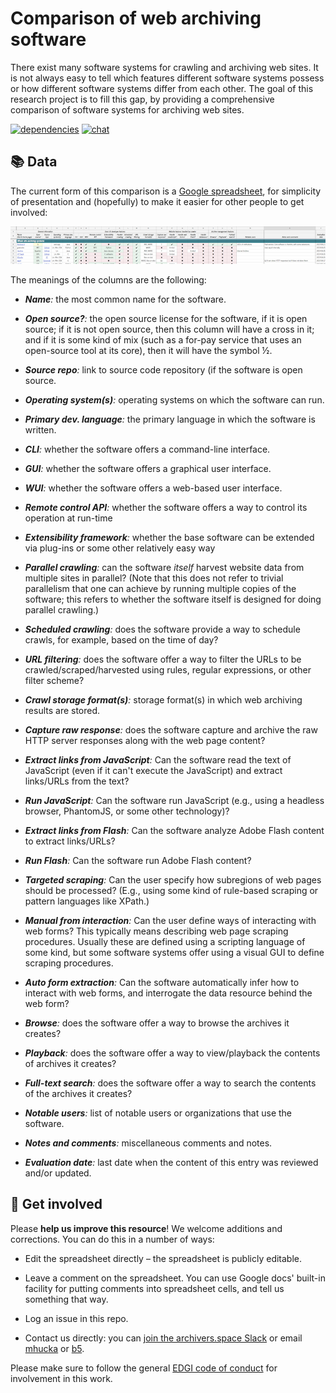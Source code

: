 Comparison of web archiving software
====================================

There exist many software systems for crawling and archiving web sites.  It is not always easy to tell which features different software systems possess or how different software systems differ from each other.  The goal of this research project is to fill this gap, by providing a comprehensive comparison of software systems for archiving web sites.

[![dependencies](https://img.shields.io/badge/dependencies-none-brightgreen.svg?style=flat-square)](http://shields.io)
[![chat](https://img.shields.io/badge/chat-Slack-yellow.svg?style=flat-square)](https://archivers-slack.herokuapp.com)

📚 Data
--------

The current form of this comparison is a [Google spreadsheet](https://docs.google.com/spreadsheets/d/1FqxwaZnIhhQ7jDCC-W64NMRf5rDeh2Shx3u01MsBmTQ/edit#gid=0), for simplicity of presentation and (hopefully) to make it easier for other people to get involved:

<div align="center">
<a href="https://docs.google.com/spreadsheets/d/1FqxwaZnIhhQ7jDCC-W64NMRf5rDeh2Shx3u01MsBmTQ/edit#gid=0"><img src=".graphics/spreadsheet-image-v2.png"></a>
<br>
</div>

The meanings of the columns are the following:

* _**Name**:_ the most common name for the software.

* _**Open source?**:_ the open source license for the software, if it is open source; if it is not open source, then this column will have a cross in it; and if it is some kind of mix (such as a for-pay service that uses an open-source tool at its core), then it will have the symbol &frac12;.

* _**Source repo**:_ link to source code repository (if the software is open source.

* _**Operating system(s)**:_ operating systems on which the software can run.

* _**Primary dev. language**:_ the primary language in which the software is written.

* _**CLI**:_ whether the software offers a command-line interface.

* _**GUI**:_ whether the software offers a graphical user interface.

* _**WUI**:_ whether the software offers a web-based user interface.

* _**Remote control API**:_ whether the software offers a way to control its operation at run-time

* _**Extensibility framework**:_ whether the base software can be extended via plug-ins or some other relatively easy way

* _**Parallel crawling**:_ can the software _itself_ harvest website data from multiple sites in parallel?  (Note that this does not refer to trivial parallelism that one can achieve by running multiple copies of the software; this refers to whether the software itself is designed for doing parallel crawling.)

* _**Scheduled crawling**:_ does the software provide a way to schedule crawls, for example, based on the time of day?

* _**URL filtering**:_ does the software offer a way to filter the URLs to be crawled/scraped/harvested using rules, regular expressions, or other filter scheme?

* _**Crawl storage format(s)**:_ storage format(s) in which web archiving results are stored. 

* _**Capture raw response**:_ does the software capture and archive the raw HTTP server responses along with the web page content?

* _**Extract links from JavaScript**:_ Can the software read the text of JavaScript (even if it can't execute the JavaScript) and extract links/URLs from the text?

* _**Run JavaScript**:_ Can the software run JavaScript (e.g., using a headless browser, PhantomJS, or some other technology)?

* _**Extract links from Flash**:_ Can the software analyze Adobe Flash content to extract links/URLs?

* _**Run Flash**:_ Can the software run Adobe Flash content?

* _**Targeted scraping**:_ Can the user specify how subregions of web pages should be processed? (E.g., using some kind of rule-based scraping or pattern languages like XPath.)

* _**Manual from interaction**:_ Can the user define ways of interacting with web forms? This typically means describing web page scraping procedures. Usually these are defined using a scripting language of some kind, but some software systems offer using a visual GUI to define scraping procedures.

* _**Auto form extraction**:_ Can the software automatically infer how to interact with web forms, and interrogate the data resource behind the web form?

* _**Browse**:_ does the software offer a way to browse the archives it creates?

* _**Playback**:_ does the software offer a way to view/playback the contents of archives it creates?

* _**Full-text search**:_ does the software offer a way to search the contents of the archives it creates?

* _**Notable users**:_ list of notable users or organizations that use the software.

* _**Notes and comments**:_ miscellaneous comments and notes.

* _**Evaluation date**:_ last date when the content of this entry was reviewed and/or updated.


👋 Get involved
----------------

Please **help us improve this resource**!  We welcome additions and corrections.  You can do this in a number of ways:

* Edit the spreadsheet directly &ndash; the spreadsheet is publicly editable.

* Leave a comment on the spreadsheet.  You can use Google docs' built-in facility for putting comments into spreadsheet cells, and tell us something that way.

* Log an issue in this repo.

* Contact us directly: you can [join the archivers.space Slack](https://github.com/edgi-govdata-archiving/archivers.space) or email [mhucka](https://github.com/mhucka) or [b5](https://github.com/b5).

Please make sure to follow the general [EDGI code of conduct](https://github.com/edgi-govdata-archiving/overview/blob/master/CONDUCT.md) for involvement in this work.
